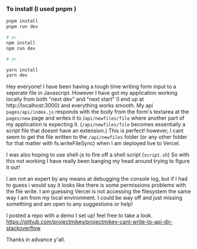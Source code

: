 

### To install (I used pnpm )

```bash
pnpm install
pnpm run dev

# or
npm install
npm run dev

# or

yarn install
yarn dev
```
Hey everyone! I have been having a tough time writing form input to a seperate file in Javascript. However I have got my application working locally from both "next dev" and "next start" (I end up at http://localhost:3000) and everything works smooth. My api `pages/api/index.js` responds with the body from the form's textarea at the `pages/new` page and writes it to /`api/newfiles/file` where another part of my application is expecting it. (`/api/newfiles/file` becomes essentially a script file that doesnt have an extension.) This is perfect! however, I cant seem to get the file written to the `/api/newfiles` folder (or any other folder for that matter with fs.writeFileSync) when I am deployed live to Vercel. 

I was also hoping to use shell-js to fire off a shell script (`script.sh`)
So with this not working I have really been banging my head around trying to figure it out!

I am not an expert by any means at debugging the console log, but if I had to guess i would say it looks like there is some permissions problems with the file write. I am guessing Vercel is not accessing the filesystem the same way I am from my local environment. I could be way off and just missing something and am open to any suggestions or help!

I posted a repo with a demo I set up! feel free to take a look. 
https://github.com/projectmikey/projectmikey-cant-write-to-api-dir-stackoverflow

Thanks in advance y'all.